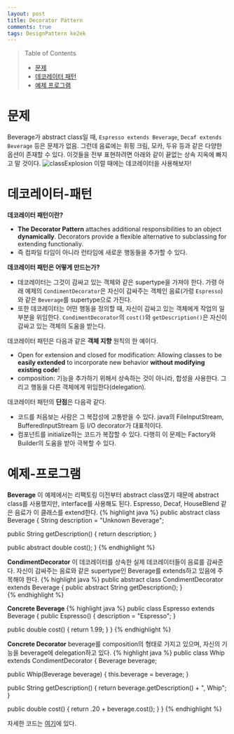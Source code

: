 ```yaml
---
layout: post
title: Decorator Pattern
comments: true
tags: DesignPattern ke2ek
---
```


> Table of Contents
> * [문제](#문제)
> * [데코레이터 패턴](#데코레이터-패턴)
> * [예제 프로그램](#예제-프로그램)


# 문제
Beverage가 abstract class일 때, `Espresso extends Beverage`, `Decaf extends Beverage` 등은 문제가 없음. 그런데 음료에는 휘핑 크림, 모카, 두유 등과 같은 다양한 옵션이 존재할 수 있다. 이것들을 전부 표현하려면 아래와 같이 끝없는 상속 지옥에 빠지고 말 것이다.
![classExplosion](https://github.com/survive-and-go/survive-and-go.github.io/tree/main/assets/img/class-explosion.png)
이럴 때에는 데코레이터을 사용해보자!

# 데코레이터-패턴

**데코레이터 패턴이란?**

* **The Decorator Pattern** attaches additional responsibilities to an object **dynamically**.
Decorators provide a flexible alternative to subclassing for extending functionaliy.
* 즉 컴파일 타임이 아니라 런타임에 새로운 행동들을 추가할 수 있다.

**데코레이터 패턴은 어떻게 만드는가?**

* 데코레이터는 그것이 감싸고 있는 객체와 같은 supertype을 가져야 한다. 가령 아래 예제의 `CondimentDecorator`은 자신이 감싸주는 객체인 음료(가령 `Espresso`)와 같은 `Beverage`를 supertype으로 가진다. 
* 또한 데코레이터는 어떤 행동을 정의할 때, 자신이 감싸고 있는 객체에게 작업의 일부분을 위임한다. `CondimentDecorator`의 `cost()`와 `getDescription()`은 자신이 감싸고 있는 객체의 도움을 받는다. 

데코레이터 패턴은 다음과 같은 **객체 지향** 원칙의 한 예이다.

* Open for extension and closed for modification: Allowing classes to be **easily extended** to incorporate new behavior **without modifying existing code**! 
* composition: 기능을 추가하기 위해서 상속하는 것이 아니라, 합성을 사용한다. 그리고 행동을 다른 객체에게 위임한다(delegation).

데코레이터 패턴의 **단점**은 다음곽 같다.

* 코드를 처음보는 사람은 그 복잡성에 고통받을 수 있다. java의 FileInputStream, BufferedInputStream 등 I/O decorator가 대표적이다. 
* 컴포넌트를 initialize하는 코드가 복잡할 수 있다. 다행히 이 문제는 Factory와 Builder의 도움을 받아 극복할 수 있다.

# 예제-프로그램
**Beverage**
이 예제에서는 리팩토링 이전부터 abstract class였기 때문에 abstract class를 사용했지만, interface를 사용해도 된다.
Espresso, Decaf, HouseBlend 같은 음료가 이 클래스를 extend한다.
{% highlight java %}
public abstract class Beverage {
  String description = "Unknown Beverage";

  public String getDescription() {
    return description;
  }

  public abstract double cost(); 
}
{% endhighlight %}

**CondimentDecorator**
이 데코레이터를 상속한 실제 데코레이터들이 음료를 감싸준다. 자신이 감싸주는 음료와 같은 supertype인 Beverage를 extends하고 있음에 주목해야 한다.
{% highlight java %}
public abstract class CondimentDecorator extends Beverage {
  public abstract String getDescription();
}  
{% endhighlight %}

**Concrete Beverage**
{% highlight java %}
public class Espresso extends Beverage {
  public Espresso() {
    description = "Espresso";
  }

  public double cost() {
    return 1.99;
  }
}
{% endhighlight %}

**Concrete Decorator**
beverage를 composition의 형태로 가지고 있으며, 자신의 기능을 beverage에 delegation하고 있다. 
{% highlight java %}
public class Whip extends CondimentDecorator {
  Beverage beverage; 

  public Whip(Beverage beverage) {
    this.beverage = beverage;
  }

  public String getDescription() {
    return beverage.getDescription() + ", Whip";
  }

  public double cost() {
    return .20 + beverage.cost();
  }
}
{% endhighlight %}

자세한 코드는 [여기](https://github.com/survive-and-go/survive-and-go.github.io/tree/main/_data/ke2ek/DecoratorPattern)에 있다.